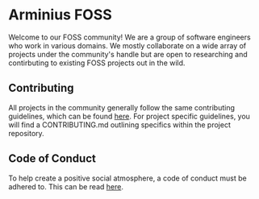 # Arminius FOSS

Welcome to our FOSS community! We are a group of software engineers who work in various domains. We mostly collaborate on a wide array of projects under the community's handle but are open to researching and contirbuting to existing FOSS projects out in the wild.

## Contributing

All projects in the community generally follow the same contributing guidelines, which can be found [here](./CONTRIBUTING.md). For project specific guidelines, you will find a CONTRIBUTING.md outlining specifics within the project repository. 

## Code of Conduct

To help create a positive social atmosphere, a code of conduct must be adhered to. This can be read [here](./CODE_OF_CONDUCT.md).
